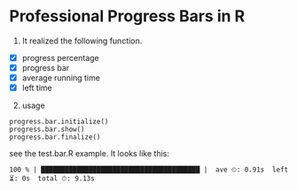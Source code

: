 # Professional Progress Bars in R

1. It realized the following function.
- [x] progress percentage
- [x] progress bar
- [x] average running time
- [x] left time

2. usage

```
progress.bar.initialize()
progress.bar.show()
progress.bar.finalize()
```

see the test.bar.R example.
It looks like this:
```
100 % | ████████████████████████████████████████ |  ave ⏲: 0.91s  left ⏳: 0s  total ⏱: 9.13s  
```